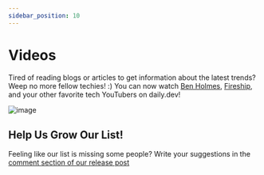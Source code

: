 ```yaml
---
sidebar_position: 10
---
```


# Videos

 Tired of reading blogs or articles to get information about the latest trends? Weep no more fellow techies! :) You can now watch [Ben Holmes](https://app.daily.dev/sources/bholmes), [Fireship](https://app.daily.dev/sources/fireship), and your other favorite tech YouTubers on daily.dev!

![image](https://github.com/dailydotdev/docs/assets/18360871/2663d24c-45bb-4bce-b676-6b3bb68efba6)



## Help Us Grow Our List!

Feeling like our list is missing some people? Write your suggestions in the [comment section of our release post](https://app.daily.dev/posts/7yqkWkdLc)
